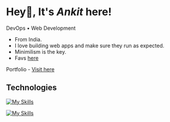 # Hey👋, It's *Ankit* here!

DevOps • Web Development
* From India.
* I love building web apps and make sure they run as expected.
* Minimilism is the key.
* Favs [here](https://ankitraj.vercel.app/anime)
  
Portfolio - <a href='https://ankitraj.vercel.app/' target='_blank'> Visit here</a>
## Technologies

[![My Skills](https://skillicons.dev/icons?i=tsnext,tailwind,prisma,sass)](https://skillicons.dev)


[![My Skills](https://skillicons.dev/icons?i=docker,kubernetes,jenkins,terraform,aws,ansible,python,gitlab)](https://skillicons.dev)
